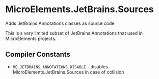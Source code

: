 ﻿# MicroElements.JetBrains.Sources
Adds JetBrains.Annotations classes as source code

This is s very limited subset of JetBrains.Annotations that used in MicroElements projects.

## Compiler Constants

* `ME_JETBRAINS_ANNOTATIONS_DISABLE` - disables MicroElements.JetBrains.Sources in case of collision
